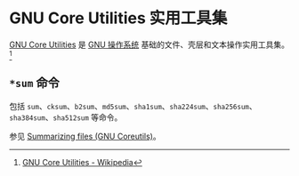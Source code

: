 # GNU Core Utilities 实用工具集

[GNU Core Utilities][Coreutils] 是 [GNU 操作系统][GNU] 基础的文件、壳层和文本操作实用工具集。[^Coreutils on Wikipedia]

## `*sum` 命令

包括 `sum`、`cksum`、`b2sum`、`md5sum`、`sha1sum`、`sha224sum`、`sha256sum`、`sha384sum`、`sha512sum` 等命令。

参见 [Summarizing files (GNU Coreutils)](https://gnu.org/software/coreutils/manual/html_node/Summarizing-files.html)。

<!----------------------------------------------------------------------------->

[^Coreutils on Wikipedia]: [GNU Core Utilities - Wikipedia](https://wikipedia.org/wiki/GNU_Core_Utilities)

[Coreutils]: https://gnu.org/software/coreutils/ "Coreutils - GNU core utilities"
[GNU]:       https://gnu.org/                    "The GNU Operating System and the Free Software Movement"
